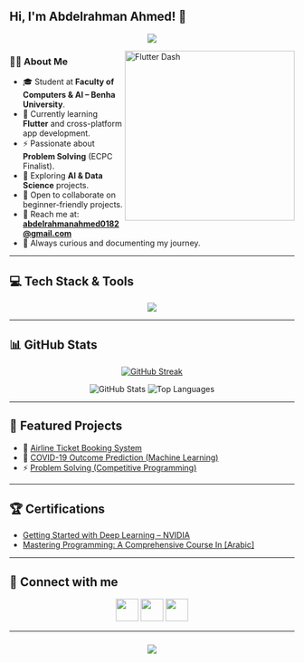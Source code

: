 <h2> Hi, I'm Abdelrahman Ahmed! 👋</h2>

<!-- Typing SVG -->
<p align="center">
  <a href="https://github.com/DenverCoder1/readme-typing-svg"><img src="https://readme-typing-svg.herokuapp.com/?lines=Software%20Engineer;Flutter%20Developer📱;Problem%20Solver⚡;AI%20%26%20Data%20Science%20Enthusiast;Always%20learning%20new%20things&font=Fira%20Code&center=true&width=550&height=45&color=2F81F7&vCenter=true&size=22"></a>
</p> 

<img src="https://github.com/lambiengcode/lambiengcode/blob/main/gif/dash.gif?raw=true" width="300px" align="right" alt="Flutter Dash">

### 👨‍🎓 About Me
- 🎓 Student at **Faculty of Computers & AI – Benha University**.  
- 📱 Currently learning **Flutter** and cross-platform app development.  
- ⚡ Passionate about **Problem Solving** (ECPC Finalist).  
- 🤖 Exploring **AI & Data Science** projects.  
- 🤝 Open to collaborate on beginner-friendly projects.  
- 📧 Reach me at: **abdelrahmanahmed0182@gmail.com**  
- 🚀 Always curious and documenting my journey.  

---

## 💻 Tech Stack & Tools
<div align="center">
  <a href="#">
     <img src="https://skillicons.dev/icons?i=dart,flutter,cpp,python,java,selenium,androidstudio,vscode,git,github&theme=dark" />
  </a>
</div>

---

## 📊 GitHub Stats
<p align="center">
    <a href="https://github.com/1abdelrahman-ahmed/github-readme-streak-stats">
        <img alt="GitHub Streak" src="https://github-readme-streak-stats.herokuapp.com/?user=1abdelrahman-ahmed&theme=react&hide_border=true&background=0D1117"/>
    </a>
</p>

<p align="center">
  <img alt="GitHub Stats" src="https://github-readme-stats.vercel.app/api?username=1abdelrahman-ahmed&show_icons=true&theme=react&hide_border=true&bg_color=0D1117"/>
  <img alt="Top Languages" src="https://github-readme-stats.vercel.app/api/top-langs/?username=1abdelrahman-ahmed&layout=compact&theme=react&hide_border=true&bg_color=0D1117"/>
</p>

---

## 🚀 Featured Projects
- 📱 [Airline Ticket Booking System](https://github.com/1abdelrahman-ahmed/AirlineTicketBookingSystem)  
- 🤖 [COVID-19 Outcome Prediction (Machine Learning)](#)  
- ⚡ [Problem Solving (Competitive Programming)](#)  

---

## 🏆 Certifications
- [Getting Started with Deep Learning – NVIDIA](https://learn.nvidia.com/certificates?id=g-LpwwwaRF-D6Cayv06dsg)  
- [Mastering Programming: A Comprehensive Course In [Arabic]](https://www.udemy.com/certificate/UC-e8f339d9-7bd2-47b7-b34d-896ca8e792ab/)

---

## 💌 Connect with me
<p align="center">
<a href="mailto:abdelrahmanahmed0182@gmail.com"><img src="https://img.icons8.com/fluent/48/000000/gmail.png" width="40"/></a>
<a href="https://t.me/HOSTRY55)"><img src="https://img.icons8.com/color/48/000000/telegram-app--v1.png" width="40"/></a>
<a href="https://www.linkedin.com/in/1abdelrahman-ahmed"><img src="https://img.icons8.com/fluent/48/000000/linkedin.png" width="40"/></a>
</p>

---

<h3 align="center">
    <img src="https://readme-typing-svg.herokuapp.com/?font=Righteous&size=25&center=true&vCenter=true&width=500&height=70&duration=4000&lines=Thanks+for+visiting!+❤️;I'm+a+Life+Long+Learner">
</h3>
